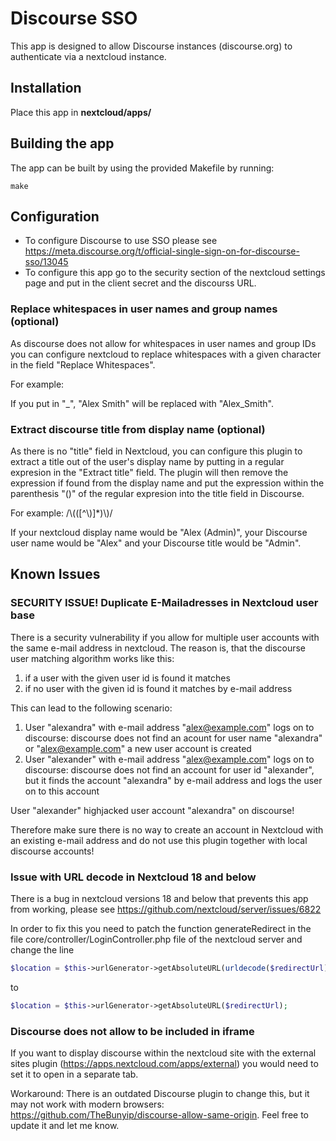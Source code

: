 # Discourse SSO

This app is designed to allow Discourse instances (discourse.org) to authenticate via a nextcloud instance. 

## Installation

Place this app in **nextcloud/apps/**

## Building the app

The app can be built by using the provided Makefile by running:

    make
    
## Configuration

* To configure Discourse to use SSO please see https://meta.discourse.org/t/official-single-sign-on-for-discourse-sso/13045
* To configure this app go to the security section of the nextcloud settings page and put in the client secret and the discourss URL. 

### Replace whitespaces in user names and group names (optional)

As discourse does not allow for whitespaces in user names and group IDs you can configure nextcloud to replace whitespaces with a given character in the field "Replace Whitespaces". 

For example:

If you put in "\_", "Alex Smith" will be replaced with "Alex_Smith".

### Extract discourse title from display name (optional)

As there is no "title" field in Nextcloud, you can configure this plugin to extract a title out of the user's display name by putting in a regular expresion in the "Extract title" field. The plugin will then remove the expression if found from the display name and put the expression within the parenthesis "()" of the regular expresion into the title field in Discourse.

For example: /\\(([^\\)]\*)\\)/

If your nextcloud display name would be "Alex (Admin)", your Discourse user name would be "Alex" and your Discourse title would be "Admin".

## Known Issues

### SECURITY ISSUE! Duplicate E-Mailadresses in Nextcloud user base

There is a security vulnerability if you allow for multiple user accounts with the same e-mail address in nextcloud. The reason is, that the discourse user matching algorithm works like this:

1) if a user with the given user id is found it matches
2) if no user with the given id is found it matches by e-mail address

This can lead to the following scenario:

1) User "alexandra" with e-mail address "alex@example.com" logs on to discourse: discourse does not find an acount for user name "alexandra" or "alex@example.com" a new user account is created
2) User "alexander" with e-mail address "alex@example.com" logs on to discourse: discourse does not find an account for user id "alexander", but it finds the account "alexandra" by e-mail address and logs the user on to this account

User "alexander" highjacked user account "alexandra" on discourse!

Therefore make sure there is no way to create an account in Nextcloud with an existing e-mail address and do not use this plugin together with local discourse accounts!

### Issue with URL decode in Nextcloud 18 and below

There is a bug in nextcloud versions 18 and below that prevents this app from working, please see https://github.com/nextcloud/server/issues/6822

In order to fix this you need to patch the function generateRedirect in the file core/controller/LoginController.php file of the nextcloud server and change the line

```php
$location = $this->urlGenerator->getAbsoluteURL(urldecode($redirectUrl));
```

to

```php
$location = $this->urlGenerator->getAbsoluteURL($redirectUrl);
```

### Discourse does not allow to be included in iframe

If you want to display discourse within the nextcloud site with the external sites plugin (https://apps.nextcloud.com/apps/external) you would need to set it to open in a separate tab. 

Workaround: There is an outdated Discourse plugin to change this, but it may not work with modern browsers: https://github.com/TheBunyip/discourse-allow-same-origin. Feel free to update it and let me know.